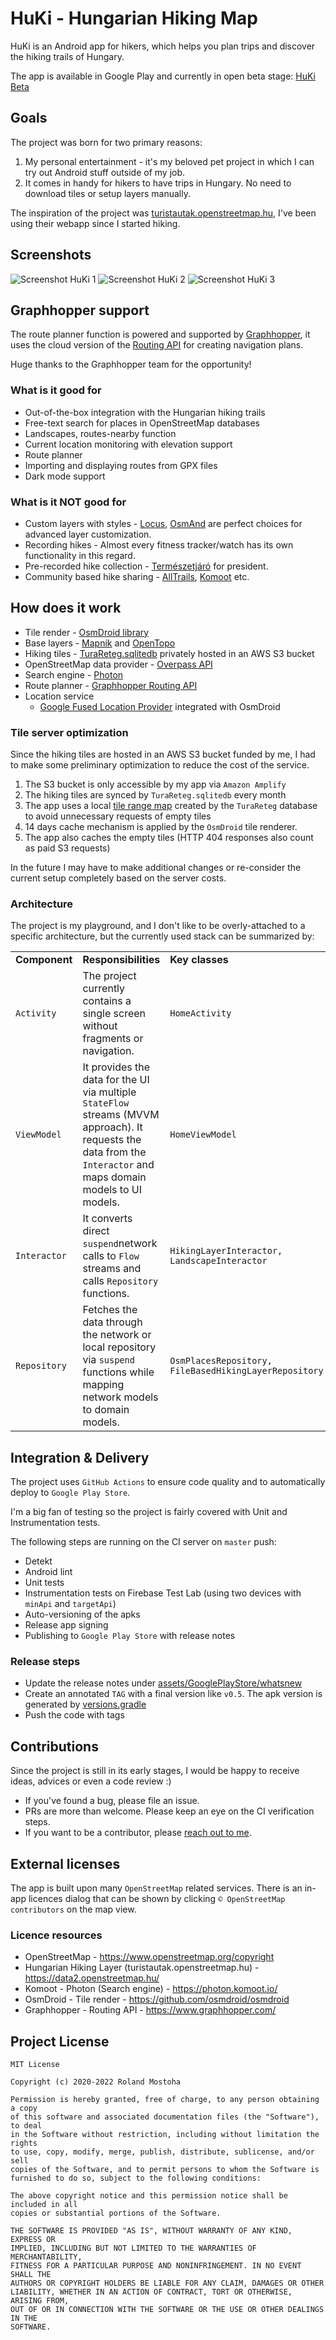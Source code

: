 # HuKi - Hungarian Hiking Map #

HuKi is an Android app for hikers, which helps you plan trips and discover the hiking trails of
Hungary.

The app is available in Google Play and currently in open beta
stage: [HuKi Beta](https://play.google.com/store/apps/details?id=hu.mostoha.mobile.android.huki)

## Goals

The project was born for two primary reasons:

1. My personal entertainment - it's my beloved pet project in which I can try out Android stuff outside of my job.
2. It comes in handy for hikers to have trips in Hungary. No need to download tiles or setup layers
   manually.

The inspiration of the project
was [turistautak.openstreetmap.hu](https://turistautak.openstreetmap.hu/), I've been using their
webapp since I started hiking.

## Screenshots

![Screenshot HuKi 1](assets/GitHub/github_screenshot_1.png "Screenshot HuKi 1")
![Screenshot HuKi 2](assets/GitHub/github_screenshot_2.png "Screenshot HuKi 2")
![Screenshot HuKi 3](assets/GitHub/github_screenshot_3.png "Screenshot HuKi 3")

## Graphhopper support

The route planner function is powered and supported by [Graphhopper](https://www.graphhopper.com/),
it uses the cloud version of the [Routing API](https://docs.graphhopper.com/#tag/Routing-API) for
creating navigation plans.

Huge thanks to the Graphhopper team for the opportunity!

### What is it good for

- Out-of-the-box integration with the Hungarian hiking trails
- Free-text search for places in OpenStreetMap databases
- Landscapes, routes-nearby function
- Current location monitoring with elevation support
- Route planner
- Importing and displaying routes from GPX files
- Dark mode support

### What is it NOT good for

- Custom layers with styles - [Locus](https://www.locusmap.app/), [OsmAnd](https://osmand.net/) are perfect choices for advanced layer customization.
- Recording hikes - Almost every fitness tracker/watch has its own functionality in this regard.
- Pre-recorded hike collection - [Természetjáró](https://www.termeszetjaro.hu/) for president.
- Community based hike sharing - [AllTrails](https://alltrails.com/), [Komoot](https://www.komoot.com/) etc.

## How does it work

- Tile render - [OsmDroid library](https://github.com/osmdroid/osmdroid)
- Base layers - [Mapnik](https://mapnik.org/) and [OpenTopo](https://opentopomap.org/)
- Hiking tiles - [TuraReteg.sqlitedb](https://data2.openstreetmap.hu/) privately hosted in an AWS S3 bucket
- OpenStreetMap data provider - [Overpass API](https://wiki.openstreetmap.org/wiki/Overpass_API)
- Search engine - [Photon](https://photon.komoot.io/)
- Route planner - [Graphhopper Routing API](https://docs.graphhopper.com/#tag/Routing-API)
- Location service
  - [Google Fused Location Provider](https://developers.google.com/location-context/fused-location-provider)
  integrated with OsmDroid

### Tile server optimization

Since the hiking tiles are hosted in an AWS S3 bucket funded by me, I had to make some preliminary optimization to reduce the cost of the service.

1. The S3 bucket is only accessible by my app via `Amazon Amplify`
2. The hiking tiles are synced by `TuraReteg.sqlitedb` every month
3. The app uses a local [tile range map](app/src/main/res/raw/hiking_layer_tile_zoom_ranges.json) created by the `TuraReteg` database to avoid unnecessary requests of empty tiles
4. 14 days cache mechanism is applied by the `OsmDroid` tile renderer.
5. The app also caches the empty tiles (HTTP 404 responses also count as paid S3 requests)

In the future I may have to make additional changes or re-consider the current setup completely based on the server costs.

### Architecture

The project is my playground, and I don't like to be overly-attached to a specific architecture, but the currently used stack can be summarized by:

<table>
    <tr>
    <td><strong>Component</strong>
    </td>
    <td><strong>Responsibilities</strong>
    </td>
    <td><strong>Key classes</strong>
    </td>
    </tr>
    <tr>
    <td><code>Activity</code>
    </td>
    <td>The project currently contains a single screen without fragments or navigation.</td>
    <td><code>HomeActivity</code><br>
    </td>
    </tr>
    <tr>
    <td><code>ViewModel</code>
    </td>
    <td>It provides the data for the UI via multiple <code>StateFlow</code> streams (MVVM approach). It requests the data from the <code>Interactor</code> and maps domain models to UI models. </td>
    <td><code>HomeViewModel</code><br>
    </td>
    </tr>
    <tr>
    <td><code>Interactor</code>
    </td>
    <td>It converts direct <code>suspend</code>network calls to <code>Flow</code> streams and calls <code>Repository</code> functions.</td>
    <td><code>HikingLayerInteractor, LandscapeInteractor</code><br>
    </td>
    </tr>
    <tr>
    <td><code>Repository</code>
    </td>
    <td>Fetches the data through the network or local repository via <code>suspend</code> functions while mapping network models to domain models.</td>
    <td><code>OsmPlacesRepository, FileBasedHikingLayerRepository</code><br>
    </td>
    </tr>
</table>

## Integration & Delivery

The project uses `GitHub Actions` to ensure code quality and to automatically deploy to `Google Play Store`.

I'm a big fan of testing so the project is fairly covered with Unit and Instrumentation tests.

The following steps are running on the CI server on `master` push:

- Detekt
- Android lint
- Unit tests
- Instrumentation tests on Firebase Test Lab (using two devices with `minApi` and `targetApi`)
- Auto-versioning of the apks
- Release app signing
- Publishing to `Google Play Store` with release notes

### Release steps

- Update the release notes under [assets/GooglePlayStore/whatsnew](assets/GooglePlayStore/whatsnew)
- Create an annotated `TAG` with a final version like `v0.5`. The apk version is generated by [versions.gradle](buildscripts/versions.gradle)
- Push the code with tags

## Contributions

Since the project is still in its early stages, I would be happy to receive ideas, advices or even a code review :)

- If you've found a bug, please file an issue.
- PRs are more than welcome. Please keep an eye on the CI verification steps.
- If you want to be a contributor, please [reach out to me](mailto:roland.mostoha@gmail.com).

## External licenses

The app is built upon many `OpenStreetMap` related services. There is an in-app licences dialog that can be shown by clicking `© OpenStreetMap contributors` on the map view.

### Licence resources

- OpenStreetMap - https://www.openstreetmap.org/copyright
- Hungarian Hiking Layer (turistautak.openstreetmap.hu) - https://data2.openstreetmap.hu/
- Komoot - Photon (Search engine) - https://photon.komoot.io/
- OsmDroid - Tile render - https://github.com/osmdroid/osmdroid
- Graphhopper - Routing API - https://www.graphhopper.com/

## Project License

```
MIT License

Copyright (c) 2020-2022 Roland Mostoha

Permission is hereby granted, free of charge, to any person obtaining a copy
of this software and associated documentation files (the "Software"), to deal
in the Software without restriction, including without limitation the rights
to use, copy, modify, merge, publish, distribute, sublicense, and/or sell
copies of the Software, and to permit persons to whom the Software is
furnished to do so, subject to the following conditions:

The above copyright notice and this permission notice shall be included in all
copies or substantial portions of the Software.

THE SOFTWARE IS PROVIDED "AS IS", WITHOUT WARRANTY OF ANY KIND, EXPRESS OR
IMPLIED, INCLUDING BUT NOT LIMITED TO THE WARRANTIES OF MERCHANTABILITY,
FITNESS FOR A PARTICULAR PURPOSE AND NONINFRINGEMENT. IN NO EVENT SHALL THE
AUTHORS OR COPYRIGHT HOLDERS BE LIABLE FOR ANY CLAIM, DAMAGES OR OTHER
LIABILITY, WHETHER IN AN ACTION OF CONTRACT, TORT OR OTHERWISE, ARISING FROM,
OUT OF OR IN CONNECTION WITH THE SOFTWARE OR THE USE OR OTHER DEALINGS IN THE
SOFTWARE.
```
